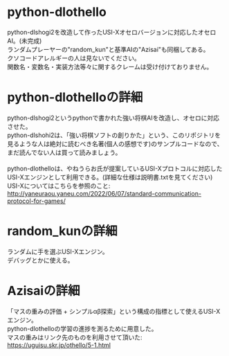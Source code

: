 # python-dlothello
python-dlshogi2を改造して作ったUSI-Xオセロバージョンに対応したオセロAI。(未完成)<br> 
ランダムプレーヤーの"random_kun"と基準AIの"Azisai"も同梱してある。<br> 
クソコードアレルギーの人は見ないでください。<br>
関数名・変数名・実装方法等々に関するクレームは受け付けておりません。<br>
# python-dlothelloの詳細
python-dlshogi2というpythonで書かれた強い将棋AIを改造し、オセロに対応させた。<br>
python-dlshohi2は、「強い将棋ソフトの創りかた」という、このリポジトリを見るような人は絶対に読むべき名著(個人の感想です)のサンプルコードなので、まだ読んでない人は買って読みましょう。<br>
<br>
python-dlothelloは、やねうらお氏が提案しているUSI-Xプロトコルに対応したUSI-Xエンジンとして利用できる。(詳細な仕様は説明書.txtを見てください)<br>
USI-Xについてはこちらを参照のこと: http://yaneuraou.yaneu.com/2022/06/07/standard-communication-protocol-for-games/ <br>
# random_kunの詳細
ランダムに手を選ぶUSI-Xエンジン。<br>
デバッグとかに使える。<br>
# Azisaiの詳細
「マスの重みの評価 + シンプルαβ探索」という構成の指標として使えるUSI-Xエンジン。 <br>
python-dlothelloの学習の進捗を測るために用意した。<br>
マスの重みはリンク先のものを利用させて頂いた: https://uguisu.skr.jp/othello/5-1.html <br>
